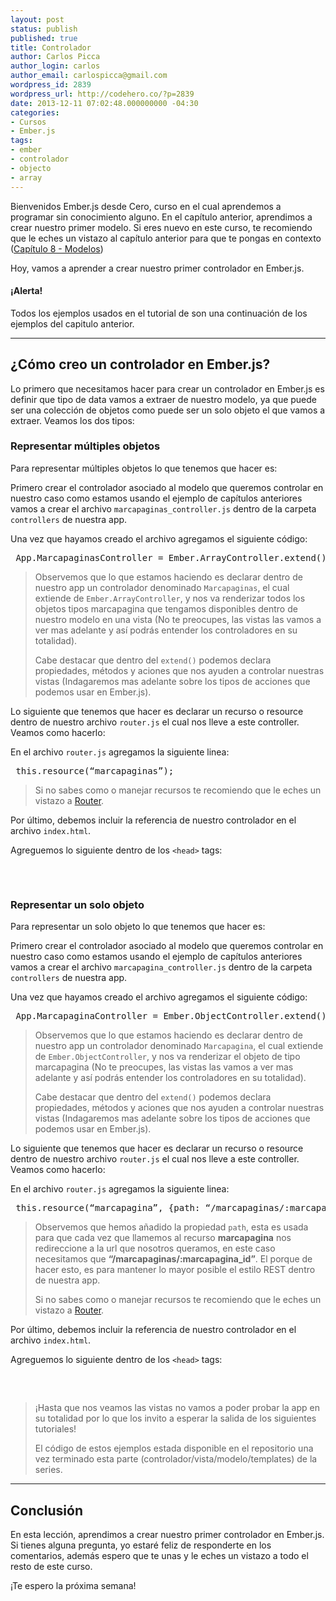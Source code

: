 ```yaml
---
layout: post
status: publish
published: true
title: Controlador
author: Carlos Picca
author_login: carlos
author_email: carlospicca@gmail.com
wordpress_id: 2839
wordpress_url: http://codehero.co/?p=2839
date: 2013-12-11 07:02:48.000000000 -04:30
categories:
- Cursos
- Ember.js
tags:
- ember
- controlador
- objecto
- array
---
```

<p>Bienvenidos Ember.js desde Cero, curso en el cual aprendemos a programar sin conocimiento alguno. En el capítulo anterior, aprendimos a crear nuestro primer modelo. Si eres nuevo en este curso, te recomiendo que le eches un vistazo al capítulo anterior para que te pongas en contexto (<a href="http://codehero.co/ember-js-desde-cero-modelos/">Capítulo 8 - Modelos</a>)</p>

<p>Hoy, vamos a aprender a crear nuestro primer controlador en Ember.js.</p>

<div class="alert alert-info">
  <h4>
    ¡Alerta!
  </h4> Todos los ejemplos usados en el tutorial de son una continuación de los ejemplos del capitulo anterior.
</div>

<hr />

<h2>¿Cómo creo un controlador en Ember.js?</h2>

<p>Lo primero que necesitamos hacer para crear un controlador en Ember.js es definir que tipo de data vamos a extraer de nuestro modelo, ya que puede ser una colección de objetos como puede ser un solo objeto el que vamos a extraer. Veamos los dos tipos:</p>

<h3>Representar múltiples objetos</h3>

<p>Para representar múltiples objetos lo que tenemos que hacer es:</p>

<p>Primero crear el controlador asociado al modelo que queremos controlar en nuestro caso como estamos usando el ejemplo de capítulos anteriores vamos a crear el archivo <code>marcapaginas_controller.js</code> dentro de la carpeta <code>controllers</code> de nuestra app.</p>

<p>Una vez que hayamos creado el archivo agregamos el siguiente código:</p>

<pre lang=“js”> App.MarcapaginasController = Ember.ArrayController.extend(); </pre>

<blockquote>
  <p>Observemos que lo que estamos haciendo es declarar dentro de nuestro app un controlador denominado <code>Marcapaginas</code>, el cual extiende de <code>Ember.ArrayController</code>, y nos va renderizar todos los objetos tipos marcapagina que tengamos disponibles dentro de nuestro modelo en una vista (No te preocupes, las vistas las vamos a ver mas adelante y así podrás entender los controladores en su totalidad).</p>
  
  <p>Cabe destacar que dentro del <code>extend()</code> podemos declara propiedades, métodos y aciones que nos ayuden a controlar nuestras vistas (Indagaremos mas adelante sobre los tipos de acciones que podemos usar en Ember.js).</p>
</blockquote>

<p>Lo siguiente que tenemos que hacer es declarar un recurso o resource dentro de nuestro archivo <code>router.js</code> el cual nos lleve a este controller. Veamos como hacerlo:</p>

<p>En el archivo <code>router.js</code> agregamos la siguiente linea:</p>

<pre lang=“js”> this.resource(“marcapaginas”); </pre>

<blockquote>
  <p>Si no sabes como o manejar recursos te recomiendo que le eches un vistazo a <a href="http://codehero.co/ember-js-desde-cero-rutas-router/">Router</a>.</p>
</blockquote>

<p>Por último, debemos incluir la referencia de nuestro controlador en el archivo <code>index.html</code>.</p>

<p>Agreguemos lo siguiente dentro de los <code>&lt;head&gt;</code> tags:</p>

<pre lang="js"><script src=“js/app/controllers/marcapaginas_controller.js”></script>
</pre>

<h3>Representar un solo objeto</h3>

<p>Para representar un solo objeto lo que tenemos que hacer es:</p>

<p>Primero crear el controlador asociado al modelo que queremos controlar en nuestro caso como estamos usando el ejemplo de capítulos anteriores vamos a crear el archivo <code>marcapagina_controller.js</code> dentro de la carpeta <code>controllers</code> de nuestra app.</p>

<p>Una vez que hayamos creado el archivo agregamos el siguiente código:</p>

<pre lang=“js”> App.MarcapaginaController = Ember.ObjectController.extend(); </pre>

<blockquote>
  <p>Observemos que lo que estamos haciendo es declarar dentro de nuestro app un controlador denominado <code>Marcapagina</code>, el cual extiende de <code>Ember.ObjectController</code>, y nos va renderizar el objeto de tipo marcapagina (No te preocupes, las vistas las vamos a ver mas adelante y así podrás entender los controladores en su totalidad).</p>
  
  <p>Cabe destacar que dentro del <code>extend()</code> podemos declara propiedades, métodos y aciones que nos ayuden a controlar nuestras vistas (Indagaremos mas adelante sobre los tipos de acciones que podemos usar en Ember.js).</p>
</blockquote>

<p>Lo siguiente que tenemos que hacer es declarar un recurso o resource dentro de nuestro archivo <code>router.js</code> el cual nos lleve a este controller. Veamos como hacerlo:</p>

<p>En el archivo <code>router.js</code> agregamos la siguiente linea:</p>

<pre lang=“js”> this.resource(“marcapagina”, {path: “/marcapaginas/:marcapagina_id”}); </pre>

<blockquote>
  <p>Observemos que hemos añadido la propiedad <code>path</code>, esta es usada para que cada vez que llamemos al recurso <strong>marcapagina</strong> nos redireccione a la url que nosotros queramos, en este caso necesitamos que <strong>“/marcapaginas/:marcapagina_id”</strong>. El porque de hacer esto, es para mantener lo mayor posible el estilo REST dentro de nuestra app.</p>
  
  <p>Si no sabes como o manejar recursos te recomiendo que le eches un vistazo a <a href="http://codehero.co/ember-js-desde-cero-rutas-router/">Router</a>.</p>
</blockquote>

<p>Por último, debemos incluir la referencia de nuestro controlador en el archivo <code>index.html</code>.</p>

<p>Agreguemos lo siguiente dentro de los <code>&lt;head&gt;</code> tags:</p>

<pre lang="js"><script src=“js/app/controllers/marcapagina_controller.js”></script>
</pre>

<blockquote>
  <p>¡Hasta que nos veamos las vistas no vamos a poder probar la app en su totalidad por lo que los invito a esperar la salida de los siguientes tutoriales!</p>
  
  <p>El código de estos ejemplos estada disponible en el repositorio una vez terminado esta parte (controlador/vista/modelo/templates) de la series.</p>
</blockquote>

<hr />

<h2>Conclusión</h2>

<p>En esta lección, aprendimos a crear nuestro primer controlador en Ember.js. Si tienes alguna pregunta, yo estaré feliz de responderte en los comentarios, además espero que te unas y le eches un vistazo a todo el resto de este curso.</p>

<p>¡Te espero la próxima semana!</p>
